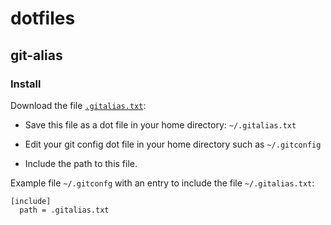# dotfiles

## git-alias

### Install

Download the file [`.gitalias.txt`](.gitalias.txt):

  * Save this file as a dot file in your home directory: `~/.gitalias.txt`

  * Edit your git config dot file in your home directory such as  `~/.gitconfig`

  * Include the path to this file.

Example file `~/.gitconfg` with an entry to include the file `~/.gitalias.txt`:

```gitalias
[include]
  path = .gitalias.txt
```
